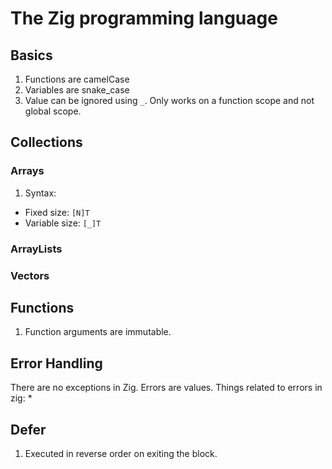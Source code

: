 # The Zig programming language

## Basics
1. Functions are camelCase
2. Variables are snake_case
3. Value can be ignored using `_`. Only works on a function scope and not global scope.

## Collections

### Arrays
1. Syntax:
  * Fixed size: `[N]T`
  * Variable size: `[_]T`

### ArrayLists

### Vectors

## Functions
1. Function arguments are immutable.

## Error Handling
There are no exceptions in Zig. Errors are values. Things related to errors in zig:
* 

## Defer
1. Executed in reverse order on exiting the block.
